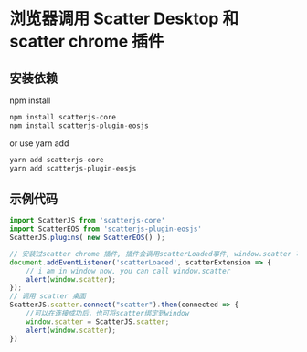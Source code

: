 # 浏览器调用 Scatter Desktop 和 scatter chrome 插件

## 安装依赖
npm install

```js
npm install scatterjs-core
npm install scatterjs-plugin-eosjs
```

or use yarn add

```js
yarn add scatterjs-core
yarn add scatterjs-plugin-eosjs
```

## 示例代码

```js
import ScatterJS from 'scatterjs-core'
import ScatterEOS from 'scatterjs-plugin-eosjs'
ScatterJS.plugins( new ScatterEOS() );

// 安装过scatter chrome 插件, 插件会调用scatterLoaded事件, window.scatter 可以直接在代码调用
document.addEventListener('scatterLoaded', scatterExtension => {
    // i am in window now, you can call window.scatter
    alert(window.scatter);
});
// 调用 scatter 桌面
ScatterJS.scatter.connect("scatter").then(connected => {
    //可以在连接成功后，也可将scatter绑定到window
    window.scatter = ScatterJS.scatter;
    alert(window.scatter);
})
```
